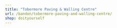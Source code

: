 ```yaml
---
title: "Tobermore Paving & Walling Centre"
url: /bandon/tobermore-paving-and-walling-centre/
shop: doityourself
---
```


